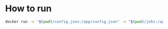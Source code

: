 # How to run

```bash
docker run -v "$(pwd)/config.json:/app/config.json" -v "$(pwd)/jobs:/app/jobs/" --network rabbitmq_customnetwork tuana9a/dkhptd-worker
```